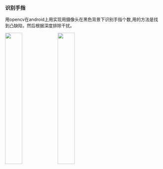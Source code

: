 ### 识别手指

用opencv在android上用实现用摄像头在黑色背景下识别手指个数,用的方法是找到凸缺陷，然后根据深度排除干扰。



<img src="https://github.com/draftbk/Android_CounterFinger/blob/master/count_finger/count_finger_1.png?raw=true" width="33%" height="33%"> <img src="https://github.com/draftbk/Android_CounterFinger/blob/master/count_finger/count_finger_2.png?raw=true" width="33%" height="33%">
